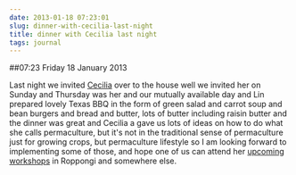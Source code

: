 ```yaml
---
date: 2013-01-18 07:23:01
slug: dinner-with-cecilia-last-night
title: dinner with Cecilia last night
tags: journal
---
```


##07:23 Friday 18 January 2013

Last night we invited [Cecilia](http://balconyofdreams.blogspot.jp/) over to the house well we invited her on Sunday and Thursday was her and our mutually available day and Lin prepared lovely Texas BBQ in the form of green salad and carrot soup and bean burgers and bread and butter, lots of butter including raisin butter and the dinner was great and Cecilia a gave us lots of ideas on how to do what she calls permaculture, but it's not in the traditional sense of permaculture just for growing crops, but permaculture lifestyle so I am looking forward to implementing some of those, and hope one of us can attend her [upcoming workshops](http://balconyofdreams.blogspot.jp/2013/01/the-organising-fairies-how-permaculture.html) in Roppongi and somewhere else.
